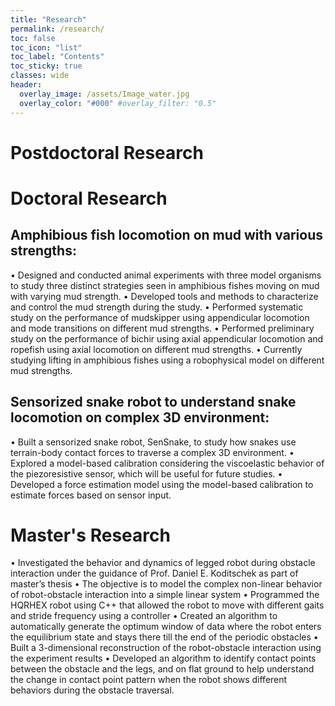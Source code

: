 ```yaml
---
title: "Research"
permalink: /research/
toc: false
toc_icon: "list"
toc_label: "Contents"
toc_sticky: true
classes: wide
header:
  overlay_image: /assets/Image_water.jpg
  overlay_color: "#000" #overlay_filter: "0.5"
---
```


# Postdoctoral Research

# Doctoral Research

## Amphibious fish locomotion on mud with various strengths:
• Designed and conducted animal experiments with three model organisms to study three distinct strategies seen in amphibious fishes
moving on mud with varying mud strength.
• Developed tools and methods to characterize and control the mud strength during the study.
• Performed systematic study on the performance of mudskipper using appendicular locomotion and mode transitions on different mud
strengths.
• Performed preliminary study on the performance of bichir using axial appendicular locomotion and ropefish using axial locomotion
on different mud strengths.
• Currently studying lifting in amphibious fishes using a robophysical model on different mud strengths.

## Sensorized snake robot to understand snake locomotion on complex 3D environment:
• Built a sensorized snake robot, SenSnake, to study how snakes use terrain-body contact forces to traverse a complex 3D environment.
• Explored a model-based calibration considering the viscoelastic behavior of the piezoresistive sensor, which will be useful for future
studies.
• Developed a force estimation model using the model-based calibration to estimate forces based on sensor input.

# Master's Research
• Investigated the behavior and dynamics of legged robot during obstacle interaction under the guidance of Prof. Daniel E. Koditschek as part of master’s thesis
• The objective is to model the complex non-linear behavior of robot-obstacle interaction into a simple linear system
• Programmed the HQRHEX robot using C++ that allowed the robot to move with different gaits and stride frequency using a controller
• Created an algorithm to automatically generate the optimum window of data where the robot enters the equilibrium state and stays there till the end of the periodic obstacles
• Built a 3-dimensional reconstruction of the robot-obstacle interaction using the experiment results
• Developed an algorithm to identify contact points between the obstacle and the legs, and on flat ground to help understand the change in contact point pattern when the robot shows different behaviors during the obstacle traversal.
